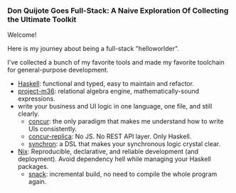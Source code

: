 ### Don Quijote Goes Full-Stack: A Naive Exploration Of Collecting the Ultimate Toolkit

Welcome!

Here is my journey about being a full-stack "helloworlder".

I've collected a bunch of my favorite tools and made my favorite toolchain for general-purpose development.

* [Haskell](https://www.haskell.org/): functional and typed, easy to maintain and refactor. 
* [project-m36](https://github.com/agentm/project-m36): relational algebra engine, mathematically-sound expressions.
*  write your business and UI logic in one language, one file, and still clearly.
    * [concur](https://github.com/ajnsit/concur): the only paradigm that makes me understand how to write UIs consistently. 
    * [concur-replica](https://github.com/pkamenarsky/concur-replica): No JS. No REST API layer. Only Haskell. 
    * [synchron](https://github.com/pkamenarsky/synchron): a DSL that makes your synchronous logic crystal clear. 
* [Nix](https://nixos.org/): Reproducible, declarative, and reliable development (and deployment). Avoid dependency hell while managing your Haskell packages.
  * [snack](https://github.com/nmattia/snack): incremental build, no need to compile the whole program again.
